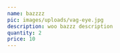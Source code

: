 ```yaml
---
name: bazzzz
pic: images/uploads/vag-eye.jpg
description: woo bazzz description
quantity: 2
price: 10
---
```


